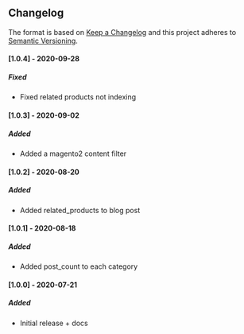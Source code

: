 ## Changelog
The format is based on [Keep a Changelog](https://keepachangelog.com/en/1.0.0/)
and this project adheres to [Semantic Versioning](https://semver.org/spec/v2.0.0.html).

#### [1.0.4] - 2020-09-28

##### Fixed
- Fixed related products not indexing

#### [1.0.3] - 2020-09-02

##### Added
- Added a magento2 content filter

#### [1.0.2] - 2020-08-20

##### Added
- Added related_products to blog post

#### [1.0.1] - 2020-08-18

##### Added
- Added post_count to each category

#### [1.0.0] - 2020-07-21

##### Added
- Initial release + docs


